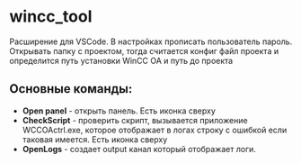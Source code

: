 # wincc_tool
Расширение для VSCode. В настройках прописать пользователь пароль. Открывать папку с проектом, тогда считается конфиг файл проекта и определится путь установки WinCC OA и путь до проекта
## Основные команды:
- **Open panel** - открыть панель. Есть иконка сверху
- **CheckScript** - проверить скрипт, вызывается приложение WCCOActrl.exe, которое отображает в логах строку с ошибкой если таковая имеется. Есть иконка сверху
- **OpenLogs** - создает output канал который отображает логи.
